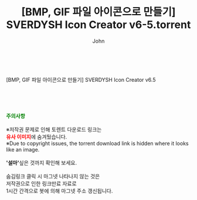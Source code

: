 ﻿---
layout: post
title:  "[BMP, GIF 파일 아이콘으로 만들기] SVERDYSH Icon Creator v6-5.torrent"
author: John
categories: [ 게임/유틸 ]
tags: [  ]
image:  
description: "[BMP, GIF 파일 아이콘으로 만들기] SVERDYSH Icon Creator v6-5 torrent 정보 공유"
toc: true
toc_sticky: true
---

<br>
<div class="view-img">
</div><div class="view-content" itemprop="description">
<p>[BMP, GIF 파일 아이콘으로 만들기] SVERDYSH Icon Creator v6.5<br/></p> </div>
    
<br><br><br>
<p data-ke-size="size16"><b><span style="color: green;">주의사항</span></b><br /><br />※저작권 문제로 인해 토렌트 다운로드 링크는<br /><b><span style="color: red;">유사 이미지</span></b>에 숨겨뒀습니다.<br />※Due to copyright issues, the torrent download link is hidden where it looks like an image.<br /><br /><b>'설마'</b>싶은 것까지 확인해 보세요.<br /><br />숨김링크 클릭 시 마그넷 나타나지 않는 것은<br />저작권으로 인한 링크만료 자료로<br />1시간 간격으로 봇에 의해 마그넷 주소 갱신됩니다.</p>
